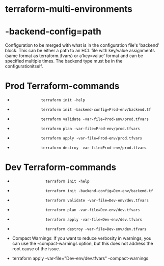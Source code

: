 # terraform-multi-environments


#  -backend-config=path  
  Configuration to be merged with what is in the configuration file's 'backend' block. This can be either a path to an HCL file with key/value assignments (same format as terraform.tfvars) or a'key=value' format and can be specified multiple times. The backend type must be in the configurationitself.


# Prod        Terraform-commands
*                  terraform init -help
*                  terraform init -backend-config=Prod-env/backend.tf
*                  terraform validate -var-file=Prod-env/prod.tfvars
*                  terraform plan -var-file=Prod-env/prod.tfvars
*                  terraform apply -var-file=Prod-env/prod.tfvars
*                  terraform destroy -var-file=Prod-env/prod.tfvars



# Dev          Terraform-commands
*                    terraform init -help
*                    terraform init -backend-config=Dev-env/backend.tf
*                    terraform validate -var-file=Dev-env/dev.tfvars
*                    terraform plan -var-file=Dev-env/dev.tfvars
*                    terraform apply -var-file=Dev-env/dev.tfvars
*                    terraform destroy -var-file=Dev-env/dev.tfvars

* Compact Warnings: If you want to reduce verbosity in warnings, you can use the -compact-warnings option, but this does not address the root cause of the issue.

* terraform apply -var-file="Dev-env/dev.tfvars" -compact-warnings
